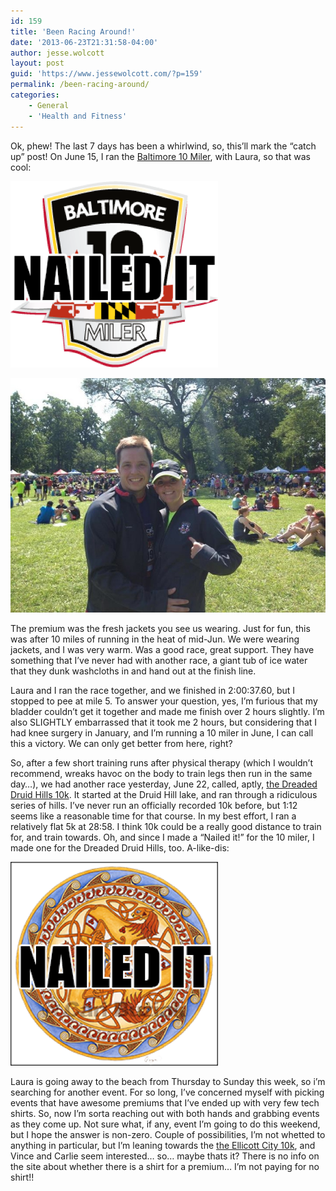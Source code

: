 ```yaml
---
id: 159
title: 'Been Racing Around!'
date: '2013-06-23T21:31:58-04:00'
author: jesse.wolcott
layout: post
guid: 'https://www.jessewolcott.com/?p=159'
permalink: /been-racing-around/
categories:
    - General
    - 'Health and Fitness'
---
```


Ok, phew! The last 7 days has been a whirlwind, so, this’ll mark the “catch up” post! On June 15, I ran the [Baltimore 10 Miler](http://www.baltimoretenmiler.com), with Laura, so that was cool:

![](/assets/img/2013/06/wpid-bmore10.png)

![](/assets/img/2013/06/wpid-10miler.jpg)

The premium was the fresh jackets you see us wearing. Just for fun, this was after 10 miles of running in the heat of mid-Jun. We were wearing jackets, and I was very warm. Was a good race, great support. They have something that I’ve never had with another race, a giant tub of ice water that they dunk washcloths in and hand out at the finish line.

Laura and I ran the race together, and we finished in 2:00:37.60, but I stopped to pee at mile 5. To answer your question, yes, I’m furious that my bladder couldn’t get it together and made me finish over 2 hours slightly. I’m also SLIGHTLY embarrassed that it took me 2 hours, but considering that I had knee surgery in January, and I’m running a 10 miler in June, I can call this a victory. We can only get better from here, right?

So, after a few short training runs after physical therapy (which I wouldn’t recommend, wreaks havoc on the body to train legs then run in the same day…), we had another race yesterday, June 22, called, aptly, [the Dreaded Druid Hills 10k](http://dreadeddruidhills.com/). It started at the Druid Hill lake, and ran through a ridiculous series of hills. I’ve never run an officially recorded 10k before, but 1:12 seems like a reasonable time for that course. In my best effort, I ran a relatively flat 5k at 28:58. I think 10k could be a really good distance to train for, and train towards. Oh, and since I made a “Nailed it!” for the 10 miler, I made one for the Dreaded Druid Hills, too. A-like-dis:

![](/assets/img/2013/06/wpid-DDH.png)

Laura is going away to the beach from Thursday to Sunday this week, so i’m searching for another event. For so long, I’ve concerned myself with picking events that have awesome premiums that I’ve ended up with very few tech shirts. So, now I’m sorta reaching out with both hands and grabbing events as they come up. Not sure what, if any, event I’m going to do this weekend, but I hope the answer is non-zero. Couple of possibilities, I’m not whetted to anything in particular, but I’m leaning towards the [the Ellicott City 10k](http://www.ec5k.com/home.html), and Vince and Carlie seem interested… so… maybe thats it? There is no info on the site about whether there is a shirt for a premium… I’m not paying for no shirt!!